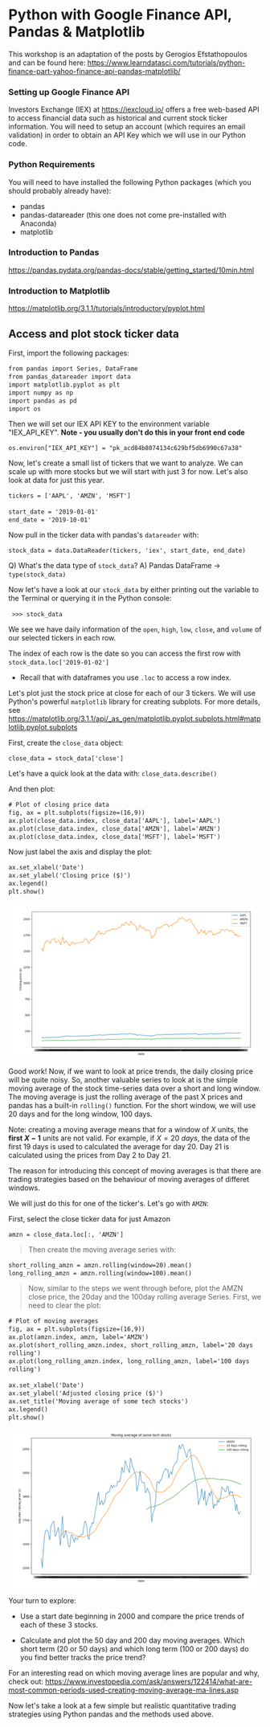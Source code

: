 # Python with Google Finance API, Pandas & Matplotlib
This workshop is an adaptation of the posts by Gerogios Efstathopoulos and can be found here: https://www.learndatasci.com/tutorials/python-finance-part-yahoo-finance-api-pandas-matplotlib/

### Setting up Google Finance API
Investors Exchange (IEX) at https://iexcloud.io/ offers a free web-based API to access financial data such as historical and current stock ticker information. You will need to setup an account (which requires an email validation) in order to obtain an API Key which we will use in our Python code. 

### Python Requirements
You will need to have installed the following Python packages (which you should probably already have):
* pandas
* pandas-datareader (this one does not come pre-installed with Anaconda)
* matplotlib

### Introduction to Pandas

https://pandas.pydata.org/pandas-docs/stable/getting_started/10min.html

### Introduction to Matplotlib

https://matplotlib.org/3.1.1/tutorials/introductory/pyplot.html

## Access and plot stock ticker data
First, import the following packages:

```
from pandas import Series, DataFrame
from pandas_datareader import data
import matplotlib.pyplot as plt
import numpy as np
import pandas as pd
import os
```

 Then we will set our IEX API KEY to the environment variable "IEX_API_KEY". **Note - you usually don't do this in your front end code**

```
os.environ["IEX_API_KEY"] = "pk_acd84b8074134c629bf5db6990c67a38"
```

Now, let's create a small list of tickers that we want to analyze. We can scale up with more stocks but we will start with just 3 for now. Let's also look at data for just this year. 

```
tickers = ['AAPL', 'AMZN', 'MSFT']

start_date = '2019-01-01'
end_date = '2019-10-01'
```

Now pull in the ticker data with pandas's `datareader` with:
```
stock_data = data.DataReader(tickers, 'iex', start_date, end_date)
```

Q) What's the data type of `stock_data`?
A) Pandas DataFrame -> `type(stock_data)`

Now let's have a look at our `stock_data` by either printing out the variable to the Terminal or querying it in the Python console:

` >>> stock_data`

We see we have daily information of the `open`, `high`, `low`, `close`, and `volume` of our selected tickers in each row. 

The index of each row is the date so you can access the first row with `stock_data.loc['2019-01-02']`
* Recall that with dataframes you use `.loc` to access a row index.

Let's plot just the stock price at close for each of our 3 tickers. We will use Python's powerful `matplotlib` library for creating subplots. For more details, see https://matplotlib.org/3.1.1/api/_as_gen/matplotlib.pyplot.subplots.html#matplotlib.pyplot.subplots

First, create the `close_data` object:
```
close_data = stock_data['close']
```
Let's have a quick look at the data with: `close_data.describe()`

And then plot:

```
# Plot of closing price data
fig, ax = plt.subplots(figsize=(16,9))
ax.plot(close_data.index, close_data['AAPL'], label='AAPL')
ax.plot(close_data.index, close_data['AMZN'], label='AMZN')
ax.plot(close_data.index, close_data['MSFT'], label='MSFT')
```

Now just label the axis and display the plot:
```
ax.set_xlabel('Date')
ax.set_ylabel('Closing price ($)')
ax.legend()
plt.show()
```

![Close Ticker Data Plot](images/close_data_plots.png)

Good work! Now, if we want to look at price trends, the daily closing price will be quite noisy. So, another valuable series to look at is the simple moving average of the stock time-series data over a short and long window. The moving average is just the rolling average of the past X prices and pandas has a built-in `rolling()` function. For the short window, we will use 20 days and for the long window, 100 days. 

Note: creating a moving average means that for a window of $X$ units, the **first $X-1$** units are not valid. For example, if $X = 20\ days$, the data of the first 19 days is used to calculated the average for day 20. Day 21 is calculated using the prices from Day 2 to Day 21. 

The reason for introducing this concept of moving averages is that there are trading strategies based on the behaviour of moving averages of differet windows. 

We will just do this for one of the ticker's. Let's go with `AMZN`:

First, select the close ticker data for just Amazon
```
amzn = close_data.loc[:, 'AMZN']
```

> Then create the moving average series with:
```
short_rolling_amzn = amzn.rolling(window=20).mean()
long_rolling_amzn = amzn.rolling(window=100).mean()
```

> Now, similar to the steps we went through before, plot the AMZN close price, the 20day and the 100day rolling average Series. First, we need to clear the plot:

```
# Plot of moving averages
fig, ax = plt.subplots(figsize=(16,9))
ax.plot(amzn.index, amzn, label='AMZN')
ax.plot(short_rolling_amzn.index, short_rolling_amzn, label='20 days rolling')
ax.plot(long_rolling_amzn.index, long_rolling_amzn, label='100 days rolling')

ax.set_xlabel('Date')
ax.set_ylabel('Adjusted closing price ($)')
ax.set_title('Moving average of some tech stocks')
ax.legend()
plt.show()
```

![AMZN Moving Average Plots](images/moving_avg_amzn_plots.png)

Your turn to explore:
* Use a start date beginning in 2000 and compare the price trends of each of these 3 stocks.

* Calculate and plot the 50 day and 200 day moving averages. Which short term (20 or 50 days) and which long term (100 or 200 days) do you find better tracks the price trend?

For an interesting read on which moving average lines are popular and why, check out: https://www.investopedia.com/ask/answers/122414/what-are-most-common-periods-used-creating-moving-average-ma-lines.asp

Now let's take a look at a few simple but realistic quantitative trading strategies using Python pandas and the methods used above.